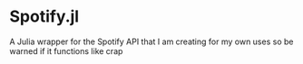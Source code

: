 # Spotify.jl 

A Julia wrapper for the Spotify API that I am creating for my own uses so be warned if it functions like crap